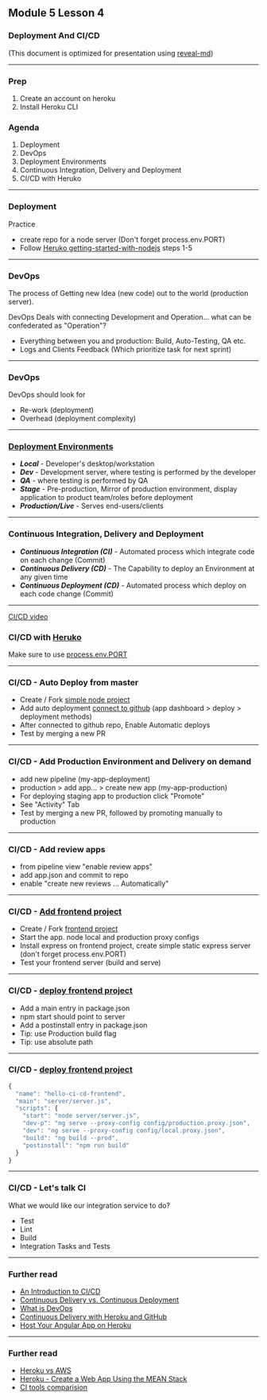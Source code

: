 ## Module 5 Lesson 4
### Deployment And CI/CD
(This document is optimized for presentation using [reveal-md](https://github.com/webpro/reveal-md))

---

### Prep
1. Create an account on heroku
2. Install Heroku CLI

### Agenda
1. Deployment
2. DevOps 
3. Deployment Environments
4. Continuous Integration, Delivery and Deployment
5. CI/CD with Heruko

---
### Deployment
Practice
* create repo for a node server (Don't forget process.env.PORT)
* Follow [Heruko getting-started-with-nodejs](https://devcenter.heroku.com/articles/getting-started-with-nodejs)
steps 1-5

---
### DevOps
The process of Getting new Idea (new code) out to the world (production server).

DevOps Deals with connecting Development and Operation... what can be confederated as "Operation"?
* Everything between you and production: Build, Auto-Testing, QA etc. 
* Logs and Clients Feedback (Which prioritize task for next sprint)

---
### DevOps
DevOps should look for
- Re-work (deployment)
- Overhead (deployment complexity)
---
### [Deployment Environments](https://en.wikipedia.org/wiki/Deployment_environment)
* ***Local*** - Developer's desktop/workstation
* ***Dev*** - Development server, where testing is performed by the developer
* ***QA*** -  where testing is performed by QA
* ***Stage*** - Pre-production, Mirror of production environment, display application to product team/roles before deployment
* ***Production/Live*** - Serves end-users/clients

---
### Continuous Integration, Delivery and Deployment
* ***Continuous Integration (CI)*** - Automated process which integrate code on each change (Commit)
* ***Continuous Delivery (CD)*** - The Capability to deploy an Environment at any given time
* ***Continuous Deployment (CD)*** - Automated process which deploy on each code change (Commit)

---
[CI/CD video](https://www.youtube.com/watch?v=xSv_m3KhUO8&t=1s)
### CI/CD with [Heruko](https://devcenter.heroku.com/articles/getting-started-with-nodejs)
Make sure to use [process.env.PORT](https://stackoverflow.com/questions/15693192/heroku-node-js-error-web-process-failed-to-bind-to-port-within-60-seconds-of)

---
### CI/CD - Auto Deploy from master 
* Create / Fork [simple node project](https://github.com/WEBbeast2018/hello-CI-CD)
* Add auto deployment [connect to github](https://devcenter.heroku.com/articles/github-integration#automatic-deploys) (app dashboard > deploy > deployment methods)
* After connected to github repo, Enable Automatic deploys
* Test by merging a new PR

---
### CI/CD - Add Production Environment and Delivery on demand
* add new pipeline (my-app-deployment)
* production >  add app... > create new app (my-app-production)
* For deploying staging app to production click "Promote"
* See "Activity" Tab
* Test by merging a new PR, followed by promoting manually to production

---
### CI/CD - Add review apps
* from pipeline view "enable review apps"
* add app.json and commit to repo
* enable "create new reviews ... Automatically"

---
### CI/CD - [Add frontend project](https://medium.com/@ervib/deploy-angular-4-app-with-express-to-heroku-6113146915ca)
* Create / Fork [frontend project](https://github.com/WEBbeast2018/hello-CI-CD)
* Start the app. node local and production proxy configs
* Install express on frontend project, create simple static express server (don't forget process.env.PORT)
* Test your frontend server (build and serve)

---
### CI/CD - [deploy frontend project](https://medium.com/@ervib/deploy-angular-4-app-with-express-to-heroku-6113146915ca)
* Add a main entry in package.json
* npm start should point to server
* Add a postinstall entry in package.json
* Tip: use Production build flag
* Tip: use absolute path

---
### CI/CD - [deploy frontend project](https://medium.com/@ervib/deploy-angular-4-app-with-express-to-heroku-6113146915ca)
```js
{
  "name": "hello-ci-cd-frontend",
  "main": "server/server.js",
  "scripts": {
    "start": "node server/server.js",
    "dev-p": "ng serve --proxy-config config/production.proxy.json",
    "dev": "ng serve --proxy-config config/local.proxy.json",
    "build": "ng build --prod",
    "postinstall": "npm run build"
  }
}
```

---
### CI/CD - Let's talk CI
What we would like our integration service to do?
* Test
* Lint
* Build
* Integration Tasks and Tests

---
### Further read
* [An Introduction to CI/CD](https://www.digitalocean.com/community/tutorials/an-introduction-to-continuous-integration-delivery-and-deployment)
* [Continuous Delivery vs. Continuous Deployment](https://www.youtube.com/watch?v=hQ0recUXk9o)
* [What is DevOps](https://www.youtube.com/watch?v=2MwOjn4x638)
* [Continuous Delivery with Heroku and GitHub](https://www.youtube.com/watch?v=_tiecDrW6yY&t=645s)
* [Host Your Angular App on Heroku](https://medium.com/@ryanchenkie_40935/angular-cli-deployment-host-your-angular-2-app-on-heroku-3f266f13f352)

---
### Further read
* [Heroku vs AWS](https://rubygarage.org/blog/heroku-vs-amazon-web-services)
* [Heroku - Create a Web App Using the MEAN Stack](https://devcenter.heroku.com/articles/mean-apps-restful-api)
* [CI tools comparision](https://blog.takipi.com/jenkins-vs-travis-ci-vs-circle-ci-vs-teamcity-vs-codeship-vs-gitlab-ci-vs-bamboo/)

